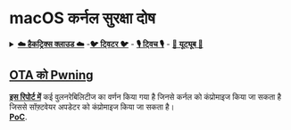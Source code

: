 # macOS कर्नल सुरक्षा दोष

<details>

<summary><a href="https://cloud.hacktricks.xyz/pentesting-cloud/pentesting-cloud-methodology"><strong>☁️ हैकट्रिक्स क्लाउड ☁️</strong></a> -<a href="https://twitter.com/hacktricks_live"><strong>🐦 ट्विटर 🐦</strong></a> - <a href="https://www.twitch.tv/hacktricks_live/schedule"><strong>🎙️ ट्विच 🎙️</strong></a> - <a href="https://www.youtube.com/@hacktricks_LIVE"><strong>🎥 यूट्यूब 🎥</strong></a></summary>

* क्या आप **साइबर सुरक्षा कंपनी** में काम कर रहे हैं? क्या आप अपनी **कंपनी को हैकट्रिक्स में विज्ञापित करना चाहते हैं**? या आप **PEASS की नवीनतम संस्करण देखना चाहते हैं या हैकट्रिक्स को पीडीएफ में डाउनलोड करना चाहते हैं**? [**सदस्यता की योजनाएं**](https://github.com/sponsors/carlospolop) देखें!
* [**द पीएस फैमिली**](https://opensea.io/collection/the-peass-family) की खास [**NFTs**](https://opensea.io/collection/the-peass-family) का खुलासा करें
* [**PEASS और हैकट्रिक्स का आधिकारिक स्वैग**](https://peass.creator-spring.com) प्राप्त करें
* **डिस्कॉर्ड** [**💬**](https://emojipedia.org/speech-balloon/) **समूह** में शामिल हों या [**टेलीग्राम समूह**](https://t.me/peass) में शामिल हों या **मुझे** **ट्विटर** 🐦[**@carlospolopm**](https://twitter.com/hacktricks\_live) **पर फॉलो** करें।
* **हैकिंग ट्रिक्स को साझा करें** [**हैकट्रिक्स रेपो**](https://github.com/carlospolop/hacktricks) **और** [**हैकट्रिक्स-क्लाउड रेपो**](https://github.com/carlospolop/hacktricks-cloud) **को PR भेजकर।**

</details>

## [OTA को Pwning](https://jhftss.github.io/The-Nightmare-of-Apple-OTA-Update/)

[**इस रिपोर्ट में**](https://jhftss.github.io/The-Nightmare-of-Apple-OTA-Update/) कई वुलनरेबिलिटीज का वर्णन किया गया है जिनसे कर्नल को कंप्रोमाइज किया जा सकता है जिससे सॉफ़्टवेयर अपडेटर को कंप्रोमाइज किया जा सकता है।\
[**PoC**](https://github.com/jhftss/POC/tree/main/CVE-2022-46722).
